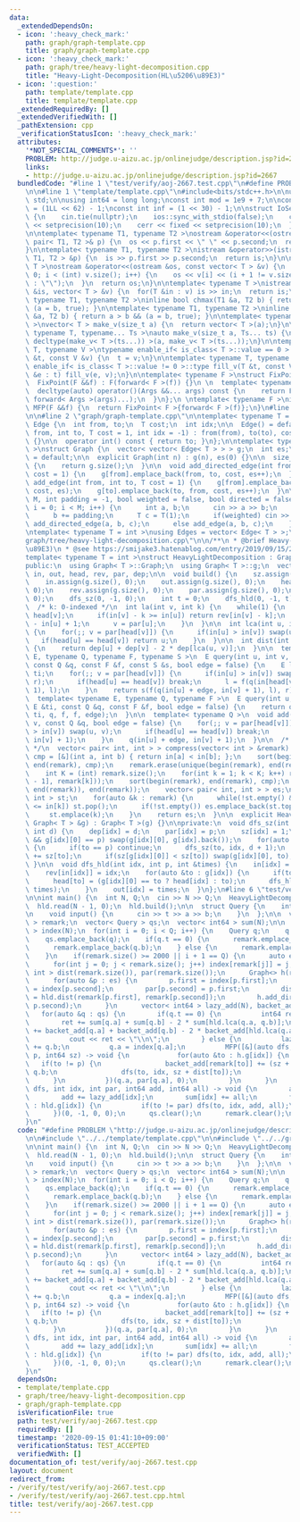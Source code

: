 ```yaml
---
data:
  _extendedDependsOn:
  - icon: ':heavy_check_mark:'
    path: graph/graph-template.cpp
    title: graph/graph-template.cpp
  - icon: ':heavy_check_mark:'
    path: graph/tree/heavy-light-decomposition.cpp
    title: "Heavy-Light-Decomposition(HL\u5206\u89E3)"
  - icon: ':question:'
    path: template/template.cpp
    title: template/template.cpp
  _extendedRequiredBy: []
  _extendedVerifiedWith: []
  _pathExtension: cpp
  _verificationStatusIcon: ':heavy_check_mark:'
  attributes:
    '*NOT_SPECIAL_COMMENTS*': ''
    PROBLEM: http://judge.u-aizu.ac.jp/onlinejudge/description.jsp?id=2667
    links:
    - http://judge.u-aizu.ac.jp/onlinejudge/description.jsp?id=2667
  bundledCode: "#line 1 \"test/verify/aoj-2667.test.cpp\"\n#define PROBLEM \"http://judge.u-aizu.ac.jp/onlinejudge/description.jsp?id=2667\"\
    \n\n#line 1 \"template/template.cpp\"\n#include<bits/stdc++.h>\n\nusing namespace\
    \ std;\n\nusing int64 = long long;\nconst int mod = 1e9 + 7;\n\nconst int64 infll\
    \ = (1LL << 62) - 1;\nconst int inf = (1 << 30) - 1;\n\nstruct IoSetup {\n  IoSetup()\
    \ {\n    cin.tie(nullptr);\n    ios::sync_with_stdio(false);\n    cout << fixed\
    \ << setprecision(10);\n    cerr << fixed << setprecision(10);\n  }\n} iosetup;\n\
    \n\ntemplate< typename T1, typename T2 >\nostream &operator<<(ostream &os, const\
    \ pair< T1, T2 >& p) {\n  os << p.first << \" \" << p.second;\n  return os;\n\
    }\n\ntemplate< typename T1, typename T2 >\nistream &operator>>(istream &is, pair<\
    \ T1, T2 > &p) {\n  is >> p.first >> p.second;\n  return is;\n}\n\ntemplate< typename\
    \ T >\nostream &operator<<(ostream &os, const vector< T > &v) {\n  for(int i =\
    \ 0; i < (int) v.size(); i++) {\n    os << v[i] << (i + 1 != v.size() ? \" \"\
    \ : \"\");\n  }\n  return os;\n}\n\ntemplate< typename T >\nistream &operator>>(istream\
    \ &is, vector< T > &v) {\n  for(T &in : v) is >> in;\n  return is;\n}\n\ntemplate<\
    \ typename T1, typename T2 >\ninline bool chmax(T1 &a, T2 b) { return a < b &&\
    \ (a = b, true); }\n\ntemplate< typename T1, typename T2 >\ninline bool chmin(T1\
    \ &a, T2 b) { return a > b && (a = b, true); }\n\ntemplate< typename T = int64\
    \ >\nvector< T > make_v(size_t a) {\n  return vector< T >(a);\n}\n\ntemplate<\
    \ typename T, typename... Ts >\nauto make_v(size_t a, Ts... ts) {\n  return vector<\
    \ decltype(make_v< T >(ts...)) >(a, make_v< T >(ts...));\n}\n\ntemplate< typename\
    \ T, typename V >\ntypename enable_if< is_class< T >::value == 0 >::type fill_v(T\
    \ &t, const V &v) {\n  t = v;\n}\n\ntemplate< typename T, typename V >\ntypename\
    \ enable_if< is_class< T >::value != 0 >::type fill_v(T &t, const V &v) {\n  for(auto\
    \ &e : t) fill_v(e, v);\n}\n\ntemplate< typename F >\nstruct FixPoint : F {\n\
    \  FixPoint(F &&f) : F(forward< F >(f)) {}\n \n  template< typename... Args >\n\
    \  decltype(auto) operator()(Args &&... args) const {\n    return F::operator()(*this,\
    \ forward< Args >(args)...);\n  }\n};\n \ntemplate< typename F >\ninline decltype(auto)\
    \ MFP(F &&f) {\n  return FixPoint< F >{forward< F >(f)};\n}\n#line 4 \"test/verify/aoj-2667.test.cpp\"\
    \n\n#line 2 \"graph/graph-template.cpp\"\n\ntemplate< typename T = int >\nstruct\
    \ Edge {\n  int from, to;\n  T cost;\n  int idx;\n\n  Edge() = default;\n\n  Edge(int\
    \ from, int to, T cost = 1, int idx = -1) : from(from), to(to), cost(cost), idx(idx)\
    \ {}\n\n  operator int() const { return to; }\n};\n\ntemplate< typename T = int\
    \ >\nstruct Graph {\n  vector< vector< Edge< T > > > g;\n  int es;\n\n  Graph()\
    \ = default;\n\n  explicit Graph(int n) : g(n), es(0) {}\n\n  size_t size() const\
    \ {\n    return g.size();\n  }\n\n  void add_directed_edge(int from, int to, T\
    \ cost = 1) {\n    g[from].emplace_back(from, to, cost, es++);\n  }\n\n  void\
    \ add_edge(int from, int to, T cost = 1) {\n    g[from].emplace_back(from, to,\
    \ cost, es);\n    g[to].emplace_back(to, from, cost, es++);\n  }\n\n  void read(int\
    \ M, int padding = -1, bool weighted = false, bool directed = false) {\n    for(int\
    \ i = 0; i < M; i++) {\n      int a, b;\n      cin >> a >> b;\n      a += padding;\n\
    \      b += padding;\n      T c = T(1);\n      if(weighted) cin >> c;\n      if(directed)\
    \ add_directed_edge(a, b, c);\n      else add_edge(a, b, c);\n    }\n  }\n};\n\
    \ntemplate< typename T = int >\nusing Edges = vector< Edge< T > >;\n#line 2 \"\
    graph/tree/heavy-light-decomposition.cpp\"\n\n/**\n * @brief Heavy-Light-Decomposition(HL\u5206\
    \u89E3)\n * @see https://smijake3.hatenablog.com/entry/2019/09/15/200200\n */\n\
    template< typename T = int >\nstruct HeavyLightDecomposition : Graph< T > {\n\
    public:\n  using Graph< T >::Graph;\n  using Graph< T >::g;\n  vector< int > sz,\
    \ in, out, head, rev, par, dep;\n\n  void build() {\n    sz.assign(g.size(), 0);\n\
    \    in.assign(g.size(), 0);\n    out.assign(g.size(), 0);\n    head.assign(g.size(),\
    \ 0);\n    rev.assign(g.size(), 0);\n    par.assign(g.size(), 0);\n    dep.assign(g.size(),\
    \ 0);\n    dfs_sz(0, -1, 0);\n    int t = 0;\n    dfs_hld(0, -1, t);\n  }\n\n\
    \  /* k: 0-indexed */\n  int la(int v, int k) {\n    while(1) {\n      int u =\
    \ head[v];\n      if(in[v] - k >= in[u]) return rev[in[v] - k];\n      k -= in[v]\
    \ - in[u] + 1;\n      v = par[u];\n    }\n  }\n\n  int lca(int u, int v) const\
    \ {\n    for(;; v = par[head[v]]) {\n      if(in[u] > in[v]) swap(u, v);\n   \
    \   if(head[u] == head[v]) return u;\n    }\n  }\n\n  int dist(int u, int v) const\
    \ {\n    return dep[u] + dep[v] - 2 * dep[lca(u, v)];\n  }\n\n  template< typename\
    \ E, typename Q, typename F, typename S >\n  E query(int u, int v, const E &ti,\
    \ const Q &q, const F &f, const S &s, bool edge = false) {\n    E l = ti, r =\
    \ ti;\n    for(;; v = par[head[v]]) {\n      if(in[u] > in[v]) swap(u, v), swap(l,\
    \ r);\n      if(head[u] == head[v]) break;\n      l = f(q(in[head[v]], in[v] +\
    \ 1), l);\n    }\n    return s(f(q(in[u] + edge, in[v] + 1), l), r);\n  }\n\n\
    \  template< typename E, typename Q, typename F >\n  E query(int u, int v, const\
    \ E &ti, const Q &q, const F &f, bool edge = false) {\n    return query(u, v,\
    \ ti, q, f, f, edge);\n  }\n\n  template< typename Q >\n  void add(int u, int\
    \ v, const Q &q, bool edge = false) {\n    for(;; v = par[head[v]]) {\n      if(in[u]\
    \ > in[v]) swap(u, v);\n      if(head[u] == head[v]) break;\n      q(in[head[v]],\
    \ in[v] + 1);\n    }\n    q(in[u] + edge, in[v] + 1);\n  }\n\n  /* {parent, child}\
    \ */\n  vector< pair< int, int > > compress(vector< int > &remark) {\n    auto\
    \ cmp = [&](int a, int b) { return in[a] < in[b]; };\n    sort(begin(remark),\
    \ end(remark), cmp);\n    remark.erase(unique(begin(remark), end(remark)), end(remark));\n\
    \    int K = (int) remark.size();\n    for(int k = 1; k < K; k++) remark.emplace_back(lca(remark[k\
    \ - 1], remark[k]));\n    sort(begin(remark), end(remark), cmp);\n    remark.erase(unique(begin(remark),\
    \ end(remark)), end(remark));\n    vector< pair< int, int > > es;\n    stack<\
    \ int > st;\n    for(auto &k : remark) {\n      while(!st.empty() && out[st.top()]\
    \ <= in[k]) st.pop();\n      if(!st.empty()) es.emplace_back(st.top(), k);\n \
    \     st.emplace(k);\n    }\n    return es;\n  }\n\n  explicit HeavyLightDecomposition(const\
    \ Graph< T > &g) : Graph< T >(g) {}\n\nprivate:\n  void dfs_sz(int idx, int p,\
    \ int d) {\n    dep[idx] = d;\n    par[idx] = p;\n    sz[idx] = 1;\n    if(g[idx].size()\
    \ && g[idx][0] == p) swap(g[idx][0], g[idx].back());\n    for(auto &to : g[idx])\
    \ {\n      if(to == p) continue;\n      dfs_sz(to, idx, d + 1);\n      sz[idx]\
    \ += sz[to];\n      if(sz[g[idx][0]] < sz[to]) swap(g[idx][0], to);\n    }\n \
    \ }\n\n  void dfs_hld(int idx, int p, int &times) {\n    in[idx] = times++;\n\
    \    rev[in[idx]] = idx;\n    for(auto &to : g[idx]) {\n      if(to == p) continue;\n\
    \      head[to] = (g[idx][0] == to ? head[idx] : to);\n      dfs_hld(to, idx,\
    \ times);\n    }\n    out[idx] = times;\n  }\n};\n#line 6 \"test/verify/aoj-2667.test.cpp\"\
    \n\nint main() {\n  int N, Q;\n  cin >> N >> Q;\n  HeavyLightDecomposition<> hld(N);\n\
    \  hld.read(N - 1, 0);\n  hld.build();\n\n  struct Query {\n    int t, a, b;\n\
    \n    void input() {\n      cin >> t >> a >> b;\n    }\n  };\n\n  vector< int\
    \ > remark;\n  vector< Query > qs;\n  vector< int64 > sum(N);\n\n  vector< int\
    \ > index(N);\n  for(int i = 0; i < Q; i++) {\n    Query q;\n    q.input();\n\
    \    qs.emplace_back(q);\n    if(q.t == 0) {\n      remark.emplace_back(q.a);\n\
    \      remark.emplace_back(q.b);\n    } else {\n      remark.emplace_back(q.a);\n\
    \    }\n    if(remark.size() >= 2000 || i + 1 == Q) {\n      auto es = hld.compress(remark);\n\
    \      for(int j = 0; j < remark.size(); j++) index[remark[j]] = j;\n      vector<\
    \ int > dist(remark.size()), par(remark.size());\n      Graph<> h(remark.size());\n\
    \      for(auto &p : es) {\n        p.first = index[p.first];\n        p.second\
    \ = index[p.second];\n        par[p.second] = p.first;\n        dist[p.second]\
    \ = hld.dist(remark[p.first], remark[p.second]);\n        h.add_directed_edge(p.first,\
    \ p.second);\n      }\n      vector< int64 > lazy_add(N), backet_add(N);\n   \
    \   for(auto &q : qs) {\n        if(q.t == 0) {\n          int64 ret = 0;\n  \
    \        ret += sum[q.a] + sum[q.b] - 2 * sum[hld.lca(q.a, q.b)];\n          ret\
    \ += backet_add[q.a] + backet_add[q.b] - 2 * backet_add[hld.lca(q.a, q.b)];\n\
    \          cout << ret << \"\\n\";\n        } else {\n          lazy_add[q.a]\
    \ += q.b;\n          q.a = index[q.a];\n          MFP([&](auto dfs, int idx, int\
    \ p, int64 sz) -> void {\n            for(auto &to : h.g[idx]) {\n           \
    \   if(to != p) {\n                backet_add[remark[to]] += (sz + dist[to]) *\
    \ q.b;\n                dfs(to, idx, sz + dist[to]);\n              }\n      \
    \      }\n          })(q.a, par[q.a], 0);\n        }\n      }\n      MFP([&](auto\
    \ dfs, int idx, int par, int64 add, int64 all) -> void {\n        all += add;\n\
    \        add += lazy_add[idx];\n        sum[idx] += all;\n        for(auto &to\
    \ : hld.g[idx]) {\n          if(to != par) dfs(to, idx, add, all);\n        }\n\
    \      })(0, -1, 0, 0);\n      qs.clear();\n      remark.clear();\n    }\n  }\n\
    }\n"
  code: "#define PROBLEM \"http://judge.u-aizu.ac.jp/onlinejudge/description.jsp?id=2667\"\
    \n\n#include \"../../template/template.cpp\"\n\n#include \"../../graph/tree/heavy-light-decomposition.cpp\"\
    \n\nint main() {\n  int N, Q;\n  cin >> N >> Q;\n  HeavyLightDecomposition<> hld(N);\n\
    \  hld.read(N - 1, 0);\n  hld.build();\n\n  struct Query {\n    int t, a, b;\n\
    \n    void input() {\n      cin >> t >> a >> b;\n    }\n  };\n\n  vector< int\
    \ > remark;\n  vector< Query > qs;\n  vector< int64 > sum(N);\n\n  vector< int\
    \ > index(N);\n  for(int i = 0; i < Q; i++) {\n    Query q;\n    q.input();\n\
    \    qs.emplace_back(q);\n    if(q.t == 0) {\n      remark.emplace_back(q.a);\n\
    \      remark.emplace_back(q.b);\n    } else {\n      remark.emplace_back(q.a);\n\
    \    }\n    if(remark.size() >= 2000 || i + 1 == Q) {\n      auto es = hld.compress(remark);\n\
    \      for(int j = 0; j < remark.size(); j++) index[remark[j]] = j;\n      vector<\
    \ int > dist(remark.size()), par(remark.size());\n      Graph<> h(remark.size());\n\
    \      for(auto &p : es) {\n        p.first = index[p.first];\n        p.second\
    \ = index[p.second];\n        par[p.second] = p.first;\n        dist[p.second]\
    \ = hld.dist(remark[p.first], remark[p.second]);\n        h.add_directed_edge(p.first,\
    \ p.second);\n      }\n      vector< int64 > lazy_add(N), backet_add(N);\n   \
    \   for(auto &q : qs) {\n        if(q.t == 0) {\n          int64 ret = 0;\n  \
    \        ret += sum[q.a] + sum[q.b] - 2 * sum[hld.lca(q.a, q.b)];\n          ret\
    \ += backet_add[q.a] + backet_add[q.b] - 2 * backet_add[hld.lca(q.a, q.b)];\n\
    \          cout << ret << \"\\n\";\n        } else {\n          lazy_add[q.a]\
    \ += q.b;\n          q.a = index[q.a];\n          MFP([&](auto dfs, int idx, int\
    \ p, int64 sz) -> void {\n            for(auto &to : h.g[idx]) {\n           \
    \   if(to != p) {\n                backet_add[remark[to]] += (sz + dist[to]) *\
    \ q.b;\n                dfs(to, idx, sz + dist[to]);\n              }\n      \
    \      }\n          })(q.a, par[q.a], 0);\n        }\n      }\n      MFP([&](auto\
    \ dfs, int idx, int par, int64 add, int64 all) -> void {\n        all += add;\n\
    \        add += lazy_add[idx];\n        sum[idx] += all;\n        for(auto &to\
    \ : hld.g[idx]) {\n          if(to != par) dfs(to, idx, add, all);\n        }\n\
    \      })(0, -1, 0, 0);\n      qs.clear();\n      remark.clear();\n    }\n  }\n\
    }\n"
  dependsOn:
  - template/template.cpp
  - graph/tree/heavy-light-decomposition.cpp
  - graph/graph-template.cpp
  isVerificationFile: true
  path: test/verify/aoj-2667.test.cpp
  requiredBy: []
  timestamp: '2020-09-15 01:41:10+09:00'
  verificationStatus: TEST_ACCEPTED
  verifiedWith: []
documentation_of: test/verify/aoj-2667.test.cpp
layout: document
redirect_from:
- /verify/test/verify/aoj-2667.test.cpp
- /verify/test/verify/aoj-2667.test.cpp.html
title: test/verify/aoj-2667.test.cpp
---
```

